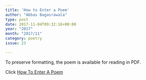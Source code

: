 ```yaml
---
title: 'How to Enter a Poem'
author: "Abbas Bagasrawala"
type: post
date: 2017-11-04T09:32:16+00:00
year: "2017"
month: "2017/11"
category: poetry
issue: 23

---
```

To preserve formatting, the poem is available for reading in PDF.

Click [How To Enter A Poem][1]

 [1]: http://bombayliterarymagazine.com/wp-content/uploads/2017/11/How-To-Enter-A-Poem_Abbas.pdf
